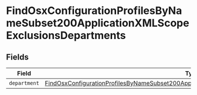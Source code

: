 # FindOsxConfigurationProfilesByNameSubset200ApplicationXMLScopeExclusionsDepartments


## Fields

| Field                                                                                                                                                                                                                     | Type                                                                                                                                                                                                                      | Required                                                                                                                                                                                                                  | Description                                                                                                                                                                                                               |
| ------------------------------------------------------------------------------------------------------------------------------------------------------------------------------------------------------------------------- | ------------------------------------------------------------------------------------------------------------------------------------------------------------------------------------------------------------------------- | ------------------------------------------------------------------------------------------------------------------------------------------------------------------------------------------------------------------------- | ------------------------------------------------------------------------------------------------------------------------------------------------------------------------------------------------------------------------- |
| `department`                                                                                                                                                                                                              | [FindOsxConfigurationProfilesByNameSubset200ApplicationXMLScopeExclusionsDepartmentsDepartment](../../models/operations/findosxconfigurationprofilesbynamesubset200applicationxmlscopeexclusionsdepartmentsdepartment.md) | :heavy_minus_sign:                                                                                                                                                                                                        | N/A                                                                                                                                                                                                                       |